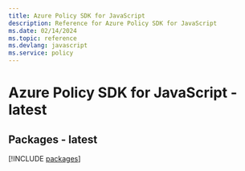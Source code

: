 ```yaml
---
title: Azure Policy SDK for JavaScript
description: Reference for Azure Policy SDK for JavaScript
ms.date: 02/14/2024
ms.topic: reference
ms.devlang: javascript
ms.service: policy
---
```

# Azure Policy SDK for JavaScript - latest
## Packages - latest
[!INCLUDE [packages](policy-index.md)]